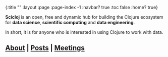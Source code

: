 {:title ""
 :layout :page
 :page-index -1
 :navbar? true
 :toc false
 :home? true}

**Scicloj** is an open, free and dynamic hub for building the Clojure ecosystem for **data science**, **scientific computing** and **data engineering**.

In short, it is for anyone who is interested in using Clojure to work with data.

## [About](/pages/about) | [Posts](/archives) | [Meetings](/pages/web_meetings)

